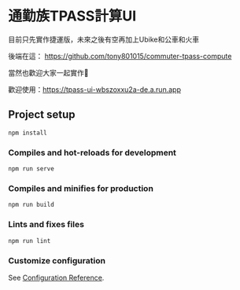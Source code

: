 # 通勤族TPASS計算UI

目前只先實作捷運版，未來之後有空再加上Ubike和公車和火車

後端在這：
https://github.com/tony801015/commuter-tpass-compute

當然也歡迎大家一起實作🤣

歡迎使用：https://tpass-ui-wbszoxxu2a-de.a.run.app

## Project setup
```
npm install
```

### Compiles and hot-reloads for development
```
npm run serve
```

### Compiles and minifies for production
```
npm run build
```

### Lints and fixes files
```
npm run lint
```

### Customize configuration
See [Configuration Reference](https://cli.vuejs.org/config/).

